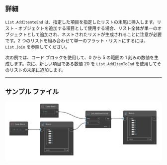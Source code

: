 ## 詳細
`List.AddItemtoEnd` は、指定した項目を指定したリストの末尾に挿入します。リスト・オブジェクトを追加する項目として使用する場合、リスト全体が単一のオブジェクトとして追加され、ネストされたリストが生成されることに注意が必要です。2 つのリストを組み合わせて単一のフラット・リストにするには、`List.Join` を参照してください。

次の例では、コード ブロックを使用して、0 から 5 の範囲の 1 刻みの数値を生成します。次に、新しい項目である数値 20 を `List.AddItemToEnd` を使用してそのリストの末尾に追加します。
___
## サンプル ファイル

![List.AddItemToEnd](./DSCore.List.AddItemToEnd_img.jpg)
